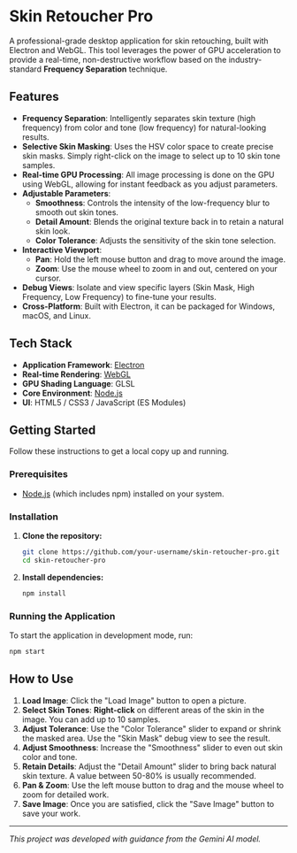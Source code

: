 # Skin Retoucher Pro

A professional-grade desktop application for skin retouching, built with Electron and WebGL. This tool leverages the power of GPU acceleration to provide a real-time, non-destructive workflow based on the industry-standard **Frequency Separation** technique.

## Features

- **Frequency Separation**: Intelligently separates skin texture (high frequency) from color and tone (low frequency) for natural-looking results.
- **Selective Skin Masking**: Uses the HSV color space to create precise skin masks. Simply right-click on the image to select up to 10 skin tone samples.
- **Real-time GPU Processing**: All image processing is done on the GPU using WebGL, allowing for instant feedback as you adjust parameters.
- **Adjustable Parameters**:
    - **Smoothness**: Controls the intensity of the low-frequency blur to smooth out skin tones.
    - **Detail Amount**: Blends the original texture back in to retain a natural skin look.
    - **Color Tolerance**: Adjusts the sensitivity of the skin tone selection.
- **Interactive Viewport**:
    - **Pan**: Hold the left mouse button and drag to move around the image.
    - **Zoom**: Use the mouse wheel to zoom in and out, centered on your cursor.
- **Debug Views**: Isolate and view specific layers (Skin Mask, High Frequency, Low Frequency) to fine-tune your results.
- **Cross-Platform**: Built with Electron, it can be packaged for Windows, macOS, and Linux.

## Tech Stack

- **Application Framework**: [Electron](https://www.electronjs.org/)
- **Real-time Rendering**: [WebGL](https://get.webgl.org/)
- **GPU Shading Language**: GLSL
- **Core Environment**: [Node.js](https://nodejs.org/)
- **UI**: HTML5 / CSS3 / JavaScript (ES Modules)

## Getting Started

Follow these instructions to get a local copy up and running.

### Prerequisites

- [Node.js](https://nodejs.org/) (which includes npm) installed on your system.

### Installation

1.  **Clone the repository:**
    ```sh
    git clone https://github.com/your-username/skin-retoucher-pro.git
    cd skin-retoucher-pro
    ```

2.  **Install dependencies:**
    ```sh
    npm install
    ```

### Running the Application

To start the application in development mode, run:

```sh
npm start
```

## How to Use

1.  **Load Image**: Click the "Load Image" button to open a picture.
2.  **Select Skin Tones**: **Right-click** on different areas of the skin in the image. You can add up to 10 samples.
3.  **Adjust Tolerance**: Use the "Color Tolerance" slider to expand or shrink the masked area. Use the "Skin Mask" debug view to see the result.
4.  **Adjust Smoothness**: Increase the "Smoothness" slider to even out skin color and tone.
5.  **Retain Details**: Adjust the "Detail Amount" slider to bring back natural skin texture. A value between 50-80% is usually recommended.
6.  **Pan & Zoom**: Use the left mouse button to drag and the mouse wheel to zoom for detailed work.
7.  **Save Image**: Once you are satisfied, click the "Save Image" button to save your work.

---

*This project was developed with guidance from the Gemini AI model.*

